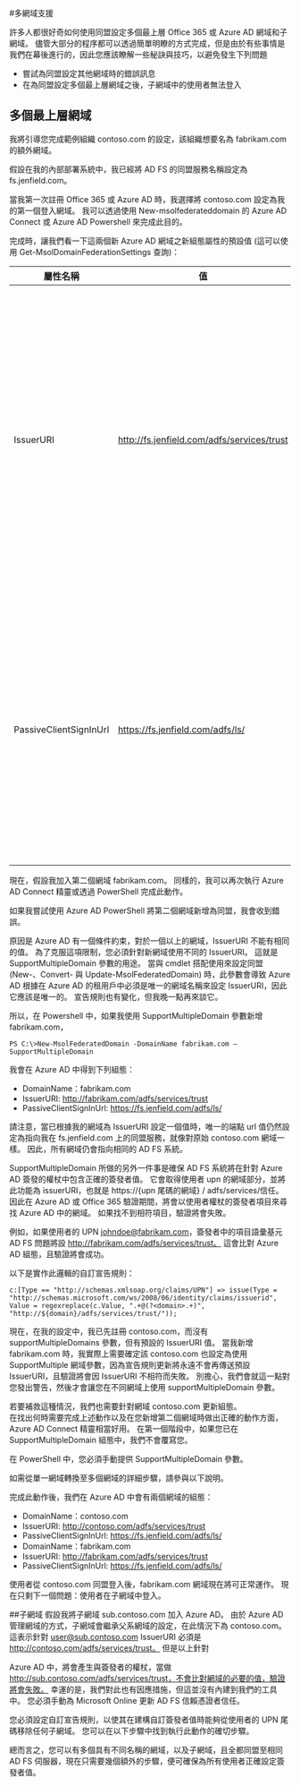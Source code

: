 <properties
    pageTitle="Azure AD Connect 多個網域"
    description="本文件說明如何使用 O365 與 Azure AD 安裝及設定多個最上層網域。"
    services="active-directory"
    documentationCenter=""
    authors="billmath"
    manager="stevenpo"
    editor="curtand"/>

<tags
    ms.service="active-directory"
    ms.workload="identity"
    ms.tgt_pltfrm="na"
    ms.devlang="na"
    ms.topic="article"
    ms.date="12/02/2015"
    ms.author="billmath"/>

#多網域支援

許多人都很好奇如何使用同盟設定多個最上層 Office 365 或 Azure AD 網域和子網域。
儘管大部分的程序都可以透過簡單明瞭的方式完成，但是由於有些事情是我們在幕後進行的，因此您應該瞭解一些秘訣與技巧，以避免發生下列問題

- 嘗試為同盟設定其他網域時的錯誤訊息
- 在為同盟設定多個最上層網域之後，子網域中的使用者無法登入

## 多個最上層網域
我將引導您完成範例組織 contoso.com 的設定，該組織想要名為 fabrikam.com 的額外網域。

假設在我的內部部署系統中，我已經將 AD FS 的同盟服務名稱設定為 fs.jenfield.com。  

當我第一次註冊 Office 365 或 Azure AD 時，我選擇將 contoso.com 設定為我的第一個登入網域。  我可以透過使用 New-msolfederateddomain 的 Azure AD Connect 或 Azure AD Powershell 來完成此目的。

完成時，讓我們看一下這兩個新 Azure AD 網域之新組態屬性的預設值 (這可以使用 Get-MsolDomainFederationSettings 查詢)：

| 屬性名稱 | 值 | 說明|
| ----- | ----- | -----|
|IssuerURI | http://fs.jenfield.com/adfs/services/trust| 雖然它看起來和 URL，這個屬性是其實只是在內部部署驗證系統的名稱，因此路徑不需要解析的任何項目。  根據預設，Azure AD 會在我的內部部署 AD FS 組態中將其設定為同盟服務識別碼的值。
|PassiveClientSignInUrl|https://fs.jenfield.com/adfs/ls/|這是要被動登入要求會傳送，以及它會解析成我實際的 AD FS 系統的位置。  實際上有幾個「*Url」屬性，但我們只需要看一下說明此屬性與 URI 之間差異 (例如 IssuerURI) 的範例。

現在，假設我加入第二個網域 fabrikam.com。  同樣的，我可以再次執行 Azure AD Connect 精靈或透過 PowerShell 完成此動作。

如果我嘗試使用 Azure AD PowerShell 將第二個網域新增為同盟，我會收到錯誤。

原因是 Azure AD 有一個條件約束，對於一個以上的網域，IssuerURI 不能有相同的值。  為了克服這項限制，您必須針對新網域使用不同的 IssuerURI。  這就是 SupportMultipleDomain 參數的用途。  當與 cmdlet 搭配使用來設定同盟 (New-、Convert- 與 Update-MsolFederatedDomain) 時，此參數會導致 Azure AD 根據在 Azure AD 的租用戶中必須是唯一的網域名稱來設定 IssuerURI，因此它應該是唯一的。  宣告規則也有變化，但我晚一點再來談它。

所以，在 Powershell 中，如果我使用 SupportMultipleDomain 參數新增 fabrikam.com，

    PS C:\>New-MsolFederatedDomain -DomainName fabrikam.com –SupportMultipleDomain

我會在 Azure AD 中得到下列組態：

- DomainName：fabrikam.com
- IssuerURI: http://fabrikam.com/adfs/services/trust 
- PassiveClientSignInUrl: https://fs.jenfield.com/adfs/ls/ 

請注意，當已根據我的網域為 IssuerURI 設定一個值時，唯一的端點 url 值仍然設定為指向我在 fs.jenfield.com 上的同盟服務，就像對原始 contoso.com 網域一樣。  因此，所有網域仍會指向相同的 AD FS 系統。

SupportMultipleDomain 所做的另外一件事是確保 AD FS 系統將在針對 Azure AD 簽發的權杖中包含正確的簽發者值。  它會取得使用者 upn 的網域部分，並將此功能為 issuerURI，也就是 https://{upn 尾碼的網域} / adfs/services/信任。  因此在 Azure AD 或 Office 365 驗證期間，將會以使用者權杖的簽發者項目來尋找 Azure AD 中的網域。  如果找不到相符項目，驗證將會失敗。

例如，如果使用者的 UPN johndoe@fabrikam.com，簽發者中的項目語彙基元 AD FS 問題將設 http://fabrikam.com/adfs/services/trust。  這會比對 Azure AD 組態，且驗證將會成功。

以下是實作此邏輯的自訂宣告規則：

    c:[Type == "http://schemas.xmlsoap.org/claims/UPN"] => issue(Type =   "http://schemas.microsoft.com/ws/2008/06/identity/claims/issuerid", Value = regexreplace(c.Value, ".+@(?<domain>.+)", "http://${domain}/adfs/services/trust/"));

現在，在我的設定中，我已先註冊 contoso.com，而沒有 supportMultipleDomains 參數，但有預設的 IssuerURI 值。  當我新增 fabrikam.com 時，我實際上需要確定該 contoso.com 也設定為使用 SupportMultiple 網域參數，因為宣告規則更新將永遠不會再傳送預設 IssuerURI，且驗證將會因 IssuerURI 不相符而失敗。  別擔心，我們會就這一點對您發出警告，然後才會讓您在不同網域上使用 supportMultipleDomain 參數。

若要補救這種情況，我們也需要針對網域 contoso.com 更新組態。  
在找出何時需要完成上述動作以及在您新增第二個網域時做出正確的動作方面，Azure AD Connect 精靈相當好用。  在第一個階段中，如果您已在 SupportMultipleDomain 組態中，我們不會覆寫您。

在 PowerShell 中，您必須手動提供 SupportMultipleDomain 參數。

如需從單一網域轉換至多個網域的詳細步驟，請參與以下說明。

完成此動作後，我們在 Azure AD 中會有兩個網域的組態：

- DomainName：contoso.com
- IssuerURI: http://contoso.com/adfs/services/trust 
- PassiveClientSignInUrl: https://fs.jenfield.com/adfs/ls/ 
- DomainName：fabrikam.com
- IssuerURI: http://fabrikam.com/adfs/services/trust 
- PassiveClientSignInUrl: https://fs.jenfield.com/adfs/ls/ 

使用者從 contoso.com 同盟登入後，fabrikam.com 網域現在將可正常運作。  現在只剩下一個問題：使用者在子網域中登入。

##子網域
假設我將子網域 sub.contoso.com 加入 Azure AD。  由於 Azure AD 管理網域的方式，子網域會繼承父系網域的設定，在此情況下為 contoso.com。  這表示針對 user@sub.contoso.com IssuerURI 必須是 http://contoso.com/adfs/services/trust。  但是以上針對 

Azure AD 中，將會產生與簽發者的權杖，當做 http://sub.contoso.com/adfs/services/trust，不會比對網域的必要的值，驗證將會失敗。
幸運的是，我們對此也有因應措施，但這並沒有內建到我們的工具中。  您必須手動為 Microsoft Online 更新 AD FS 信賴憑證者信任。  

您必須設定自訂宣告規則，以使其在建構自訂簽發者值時能夠從使用者的 UPN 尾碼移除任何子網域。  您可以在以下步驟中找到執行此動作的確切步驟。

總而言之，您可以有多個具有不同名稱的網域，以及子網域，且全都同盟至相同 AD FS 伺服器，現在只需要幾個額外的步驟，便可確保為所有使用者正確設定簽發者值。

